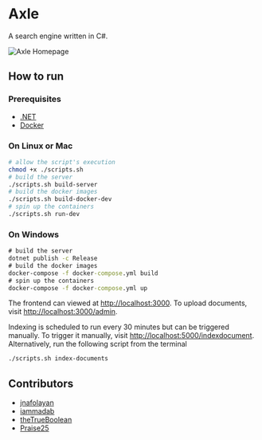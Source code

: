 # Axle
A search engine written in C#.

![Axle Homepage](https://user-images.githubusercontent.com/44870530/134175683-e64e5fab-befa-450a-a86e-23e221f7aecd.png)

## How to run
### Prerequisites
- [.NET](https://dotnet.microsoft.com/download)
- [Docker](https://docs.docker.com/get-docker/)

### On Linux or Mac
```bash
# allow the script's execution 
chmod +x ./scripts.sh
# build the server
./scripts.sh build-server
# build the docker images
./scripts.sh build-docker-dev
# spin up the containers
./scripts.sh run-dev
```

### On Windows
```cmd
# build the server
dotnet publish -c Release
# build the docker images
docker-compose -f docker-compose.yml build
# spin up the containers
docker-compose -f docker-compose.yml up
```

The frontend can viewed at [http://localhost:3000](http://localhost:3000). To upload documents, visit [http://localhost:3000/admin](http://localhost:3000/admin). 

Indexing is scheduled to run every 30 minutes but can be triggered manually. To trigger it manually, visit [http://localhost:5000/indexdocument](http://localhost:5000/indexdocument).
Alternatively, run the following script from the terminal
```bash
./scripts.sh index-documents
```

## Contributors
- [jnafolayan](https://github.com/jnafolayan)
- [iammadab](https://github.com/iammadab)
- [theTrueBoolean](https://github.com/theTrueBoolean)
- [Praise25](https://github.com/Praise25)
